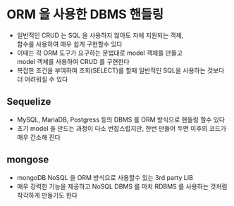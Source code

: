 # ORM 을 사용한 DBMS 핸들링

- 일반적인 CRUD 는 SQL 을 사용하지 않아도 자체 지원되는 객체,  
  함수를 사용하여 매우 쉽게 구현할수 있다
- 이때는 각 ORM 도구가 요구하는 문법대로 model 객체를 만들고  
  model 객체를 사용하여 CRUD 를 구현한다
- 복잡한 조건을 부여하여 조회(SELECT)를 할때 일반적인 SQL을 사용하는 것보다  
  더 어려워질 수 있다

## Sequelize

- MySQL, MariaDB, Postgress 등의 DBMS 를 ORM 방식으로 핸들링 할수 있다
- 초기 model 을 만드는 과정이 다소 번잡스럽지만, 한번 만들어 두면 이후의 코드가 매우 간소해 진다

## mongose

- mongoDB NoSQL 을 ORM 방식으로 사용할수 있는 3rd party LIB
- 매우 강력한 기능을 제공하고 NoSQL DBMS 를 마치 RDBMS 를 사용하는 것처럼 착각하게 만들기도 한다
